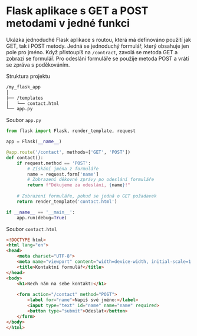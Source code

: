 # Flask aplikace s GET a POST metodami v jedné funkci
Ukázka jednoduché Flask aplikace s routou, která má definováno použití jak GET, tak i POST metody. Jedná se jednoduchý formulář, který
obsahuje jen pole pro jméno. Když přistoupíš na `/contract`, zavolá se metoda GET a zobrazí se formulář. Pro odeslání formuláře se použije metoda
POST a vrátí se zpráva s poděkováním.

Struktura projektu
```bash
/my_flask_app
│
├── /templates
│   └── contact.html
└── app.py
```

Soubor `app.py`
```python
from flask import Flask, render_template, request

app = Flask(__name__)

@app.route('/contact', methods=['GET', 'POST'])
def contact():
    if request.method == 'POST':
        # Získání jména z formuláře
        name = request.form['name']
        # Zobrazení děkovné zprávy po odeslání formuláře
        return f"Děkujeme za odeslání, {name}!"
    
    # Zobrazení formuláře, pokud se jedná o GET požadavek
    return render_template('contact.html')

if __name__ == '__main__':
    app.run(debug=True)
```

Soubor `contact.html`
```html
<!DOCTYPE html>
<html lang="en">
<head>
    <meta charset="UTF-8">
    <meta name="viewport" content="width=device-width, initial-scale=1.0">
    <title>Kontaktní formulář</title>
</head>
<body>
    <h1>Nech nám na sebe kontakt:</h1>
    
    <form action="/contact" method="POST">
        <label for="name">Napiš své jméno:</label>
        <input type="text" id="name" name="name" required>
        <button type="submit">Odeslat</button>
    </form>
</body>
</html>
```
